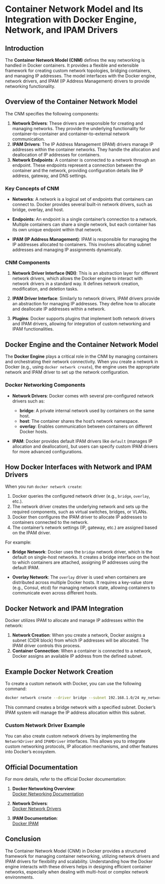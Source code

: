 
# Container Network Model and Its Integration with Docker Engine, Network, and IPAM Drivers

## Introduction

The **Container Network Model (CNM)** defines the way networking is handled in Docker containers. It provides a flexible and extensible framework for creating custom network topologies, bridging containers, and managing IP addresses. The model interfaces with the Docker engine, network drivers, and IPAM (IP Address Management) drivers to provide networking functionality.

## Overview of the Container Network Model

The CNM specifies the following components:
1. **Network Drivers**: These drivers are responsible for creating and managing networks. They provide the underlying functionality for container-to-container and container-to-external network communication.
2. **IPAM Drivers**: The IP Address Management (IPAM) drivers manage IP addresses within the container networks. They handle the allocation and deallocation of IP addresses for containers.
3. **Network Endpoints**: A container is connected to a network through an endpoint. These endpoints represent a connection between the container and the network, providing configuration details like IP address, gateway, and DNS settings.

### Key Concepts of CNM

- **Networks**: A network is a logical set of endpoints that containers can connect to. Docker provides several built-in network drivers, such as bridge, overlay, and host.
  
- **Endpoints**: An endpoint is a single container’s connection to a network. Multiple containers can share a single network, but each container has its own unique endpoint within that network.

- **IPAM (IP Address Management)**: IPAM is responsible for managing the IP addresses allocated to containers. This involves allocating subnet addresses and managing IP assignments dynamically.

### CNM Components

1. **Network Driver Interface (NDI)**: This is an abstraction layer for different network drivers, which allows the Docker engine to interact with network drivers in a standard way. It defines network creation, modification, and deletion tasks.

2. **IPAM Driver Interface**: Similarly to network drivers, IPAM drivers provide an abstraction for managing IP addresses. They define how to allocate and deallocate IP addresses within a network.

3. **Plugins**: Docker supports plugins that implement both network drivers and IPAM drivers, allowing for integration of custom networking and IPAM functionalities.

## Docker Engine and the Container Network Model

The **Docker Engine** plays a critical role in the CNM by managing containers and orchestrating their network connectivity. When you create a network in Docker (e.g., using `docker network create`), the engine uses the appropriate network and IPAM driver to set up the network configuration.

### Docker Networking Components
- **Network Drivers**: Docker comes with several pre-configured network drivers such as:
  - **bridge**: A private internal network used by containers on the same host.
  - **host**: The container shares the host’s network namespace.
  - **overlay**: Enables communication between containers on different Docker hosts.
  
- **IPAM**: Docker provides default IPAM drivers like `default` (manages IP allocation and deallocation), but users can specify custom IPAM drivers for more advanced configurations.

## How Docker Interfaces with Network and IPAM Drivers

When you run `docker network create`:
1. Docker queries the configured network driver (e.g., `bridge`, `overlay`, etc.).
2. The network driver creates the underlying network and sets up the required components, such as virtual switches, bridges, or VLANs.
3. Docker then configures the IPAM driver to allocate IP addresses to containers connected to the network.
4. The container’s network settings (IP, gateway, etc.) are assigned based on the IPAM driver.

For example:
- **Bridge Network**: Docker uses the `bridge` network driver, which is the default on single-host networks. It creates a bridge interface on the host to which containers are attached, assigning IP addresses using the default IPAM.
  
- **Overlay Network**: The `overlay` driver is used when containers are distributed across multiple Docker hosts. It requires a key-value store (e.g., Consul, etcd) for managing network state, allowing containers to communicate even across different hosts.

## Docker Network and IPAM Integration

Docker utilizes IPAM to allocate and manage IP addresses within the network:
1. **Network Creation**: When you create a network, Docker assigns a subnet (CIDR block) from which IP addresses will be allocated. The IPAM driver controls this process.
2. **Container Connection**: When a container is connected to a network, Docker assigns an available IP address from the defined subnet.

## Example Docker Network Creation

To create a custom network with Docker, you can use the following command:
```bash
docker network create --driver bridge --subnet 192.168.1.0/24 my_network
```

This command creates a bridge network with a specified subnet. Docker’s IPAM system will manage the IP address allocation within this subnet.

### Custom Network Driver Example

You can also create custom network drivers by implementing the `NetworkDriver` and `IPAMDriver` interfaces. This allows you to integrate custom networking protocols, IP allocation mechanisms, and other features into Docker’s ecosystem.

## Official Documentation

For more details, refer to the official Docker documentation:

1. **Docker Networking Overview**:  
   [Docker Networking Documentation](https://docs.docker.com/network/)
   
2. **Network Drivers**:  
   [Docker Network Drivers](https://docs.docker.com/network/network-drivers/)
   
3. **IPAM Documentation**:  
   [Docker IPAM](https://docs.docker.com/network/overlay/#configure-ip-addressing)

## Conclusion

The Container Network Model (CNM) in Docker provides a structured framework for managing container networking, utilizing network drivers and IPAM drivers for flexibility and scalability. Understanding how the Docker engine interacts with these drivers helps in designing efficient container networks, especially when dealing with multi-host or complex network environments.
```
